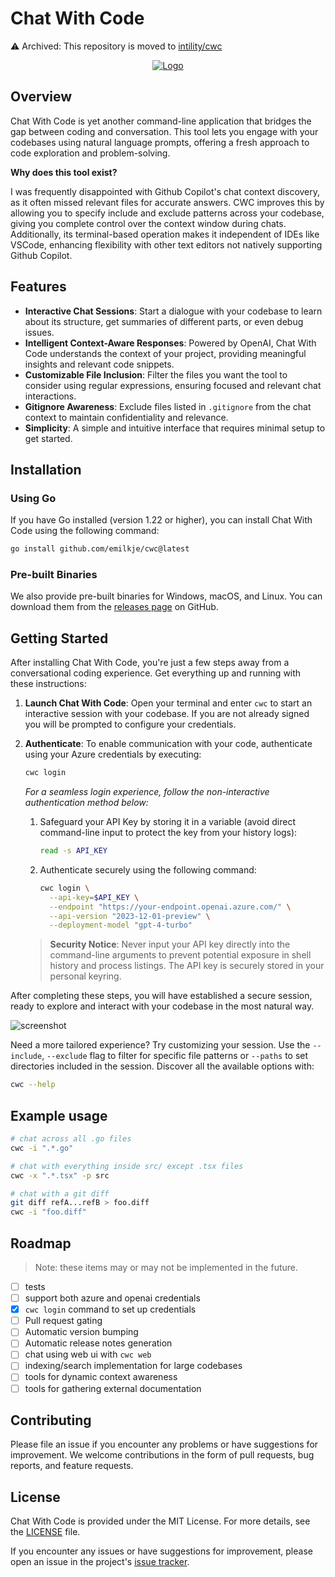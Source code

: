 # Chat With Code

⚠️ Archived: This repository is moved to [intility/cwc](https://github.com/intility/cwc)

<div align="center">
  <a href="https://github.com/emilkje/go-openai-toolkit">
    <img src="docs/assets/yelling_at_code.webp" alt="Logo">
  </a>
</div>

## Overview

Chat With Code is yet another command-line application that bridges the gap between coding and conversation. This tool lets you engage with your codebases using natural language prompts, offering a fresh approach to code exploration and problem-solving.

**Why does this tool exist?**

I was frequently disappointed with Github Copilot's chat context discovery, as it often missed relevant files for accurate answers. 
CWC improves this by allowing you to specify include and exclude patterns across your codebase, giving you complete control over 
the context window during chats. Additionally, its terminal-based operation makes it independent of IDEs like VSCode, 
enhancing flexibility with other text editors not natively supporting Github Copilot.

## Features

- **Interactive Chat Sessions**: Start a dialogue with your codebase to learn about its structure, get summaries of different parts, or even debug issues.
- **Intelligent Context-Aware Responses**: Powered by OpenAI, Chat With Code understands the context of your project, providing meaningful insights and relevant code snippets.
- **Customizable File Inclusion**: Filter the files you want the tool to consider using regular expressions, ensuring focused and relevant chat interactions.
- **Gitignore Awareness**: Exclude files listed in `.gitignore` from the chat context to maintain confidentiality and relevance.
- **Simplicity**: A simple and intuitive interface that requires minimal setup to get started.

## Installation

### Using Go

If you have Go installed (version 1.22 or higher), you can install Chat With Code using the following command:

```sh
go install github.com/emilkje/cwc@latest
```

### Pre-built Binaries

We also provide pre-built binaries for Windows, macOS, and Linux. You can download them from the [releases page](https://github.com/emilkje/cwc/releases) on GitHub.

## Getting Started

After installing Chat With Code, you're just a few steps away from a conversational coding experience. Get everything up and running with these instructions:

1. **Launch Chat With Code**: Open your terminal and enter `cwc` to start an interactive session with your codebase.
   If you are not already signed you will be prompted to configure your credentials.

2. **Authenticate**: To enable communication with your code, authenticate using your Azure credentials by executing:

    ```sh
    cwc login
    ```

   *For a seamless login experience, follow the non-interactive authentication method below:*

    1. Safeguard your API Key by storing it in a variable (avoid direct command-line input to protect the key from your history logs):

         ```sh
         read -s API_KEY
         ```

    2. Authenticate securely using the following command:

         ```sh
         cwc login \
           --api-key=$API_KEY \
           --endpoint "https://your-endpoint.openai.azure.com/" \
           --api-version "2023-12-01-preview" \
           --deployment-model "gpt-4-turbo"
         ```

   > **Security Notice**: Never input your API key directly into the command-line arguments to prevent potential exposure in shell history and process listings. The API key is securely stored in your personal keyring.

After completing these steps, you will have established a secure session, ready to explore and interact with your codebase in the most natural way.

![screenshot][screenshot-url]

Need a more tailored experience? Try customizing your session. Use the `--include`, `--exclude` flag to filter for specific file patterns or `--paths` to set directories included in the session. Discover all the available options with:

```sh
cwc --help
```

## Example usage

```sh
# chat across all .go files
cwc -i ".*.go"
```

```sh
# chat with everything inside src/ except .tsx files
cwc -x ".*.tsx" -p src
```

```sh
# chat with a git diff
git diff refA...refB > foo.diff
cwc -i "foo.diff"
```

## Roadmap 

> Note: these items may or may not be implemented in the future.

- [ ] tests
- [ ] support both azure and openai credentials
- [x] `cwc login` command to set up credentials
- [ ] Pull request gating
- [ ] Automatic version bumping
- [ ] Automatic release notes generation
- [ ] chat using web ui with `cwc web`
- [ ] indexing/search implementation for large codebases
- [ ] tools for dynamic context awareness
- [ ] tools for gathering external documentation

## Contributing

Please file an issue if you encounter any problems or have suggestions for improvement. We welcome contributions in the form of pull requests, bug reports, and feature requests.

## License

Chat With Code is provided under the MIT License. For more details, see the [LICENSE](LICENSE) file.

If you encounter any issues or have suggestions for improvement, please open an issue in the project's [issue tracker](https://github.com/emilkje/chat-with-code/issues).

[banner-photo-url]: ./docs/assets/yelling_at_code.webp
[screenshot-url]: ./docs/assets/screenshot.png
